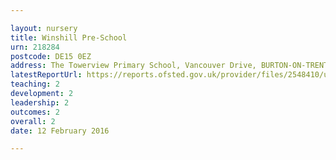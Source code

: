 ```yaml
---

layout: nursery
title: Winshill Pre-School
urn: 218284
postcode: DE15 0EZ
address: The Towerview Primary School, Vancouver Drive, BURTON-ON-TRENT, Staffordshire, DE15 0EZ
latestReportUrl: https://reports.ofsted.gov.uk/provider/files/2548410/urn/218284.pdf
teaching: 2
development: 2
leadership: 2
outcomes: 2
overall: 2
date: 12 February 2016

---
```

